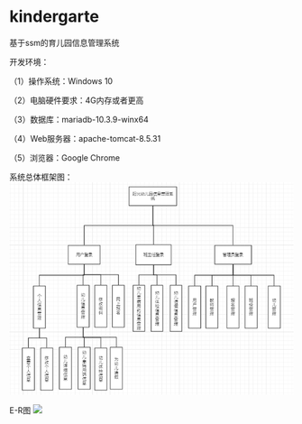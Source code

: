 # kindergarte
基于ssm的育儿园信息管理系统

开发环境：

（1）操作系统：Windows 10

（2）电脑硬件要求：4G内存或者更高

（3）数据库：mariadb-10.3.9-winx64

（4）Web服务器：apache-tomcat-8.5.31

（5）浏览器：Google Chrome

系统总体框架图：
![](https://github.com/wudagai/kindergarten/blob/master/gitimg/1.png)


E-R图
![](https://github.com/wudagai/kindergarten/blob/master/gitimg/E-R%E5%9B%BE.png)

